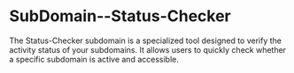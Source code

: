 # SubDomain--Status-Checker
The Status-Checker subdomain is a specialized tool designed to verify the activity status of your subdomains. It allows users to quickly check whether a specific subdomain is active and accessible. 

